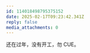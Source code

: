 ```yaml
---
id: 114018498795375152
date: 2025-02-17T09:23:42.341Z
reply: false
media_attachments: 0
---
```


还在过年，没有开工，勿 CUE。

